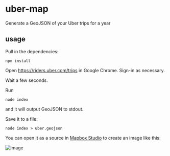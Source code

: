 uber-map
========

Generate a GeoJSON of your Uber trips for a year

## usage

Pull in the dependencies:
```
npm install
```

Open https://riders.uber.com/trips in Google Chrome. Sign-in as necessary.

Wait a few seconds.

Run

```
node index
```

and it will output GeoJSON to stdout.

Save it to a file:
```
node index > uber.geojson
```
You can open it as a source in [Mapbox Studio](https://www.mapbox.com/mapbox-studio/) to create an image like this:

![image](https://farm8.staticflickr.com/7582/16202979362_102925ff95_b.jpg)
